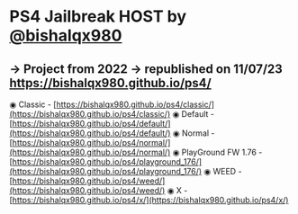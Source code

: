 # PS4 Jailbreak HOST by [@bishalqx980](https://bishalqx980.github.io/bishalqx980/)
-> Project from 2022
-> republished on 11/07/23 https://bishalqx980.github.io/ps4/
-------------------------------------

◉ Classic - [https://bishalqx980.github.io/ps4/classic/](https://bishalqx980.github.io/ps4/classic/)
◉ Default - [https://bishalqx980.github.io/ps4/default/](https://bishalqx980.github.io/ps4/default/)
◉ Normal - [https://bishalqx980.github.io/ps4/normal/](https://bishalqx980.github.io/ps4/normal/)
◉ PlayGround FW 1.76 - [https://bishalqx980.github.io/ps4/playground_176/](https://bishalqx980.github.io/ps4/playground_176/)
◉ WEED - [https://bishalqx980.github.io/ps4/weed/](https://bishalqx980.github.io/ps4/weed/)
◉ X - [https://bishalqx980.github.io/ps4/x/](https://bishalqx980.github.io/ps4/x/)
